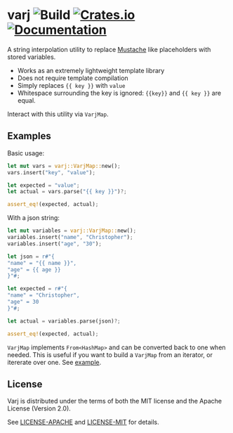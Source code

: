# varj ![Build](https://github.com/sonro/varj/workflows/Rust/badge.svg) [![Crates.io](https://img.shields.io/crates/v/varj.svg)](https://crates.io/crates/varj/) [![Documentation](https://docs.rs/varj/badge.svg)](https://docs.rs/varj/)

A string interpolation utility to replace
[Mustache](https://mustache.github.io/) like placeholders with stored variables.

- Works as an extremely lightweight template library
- Does not require template compilation
- Simply replaces `{{ key }}` with `value`
- Whitespace surrounding the key is ignored: `{{key}}` and `{{ key }}` are equal.

Interact with this utility via `VarjMap`.

## Examples

Basic usage:

```rust
let mut vars = varj::VarjMap::new();
vars.insert("key", "value");

let expected = "value";
let actual = vars.parse("{{ key }}")?;

assert_eq!(expected, actual);
```

With a json string:

```rust
let mut variables = varj::VarjMap::new();
variables.insert("name", "Christopher");
variables.insert("age", "30");

let json = r#"{
"name" = "{{ name }}",
"age" = {{ age }}
}"#;

let expected = r#"{
"name" = "Christopher",
"age" = 30
}"#;

let actual = variables.parse(json)?;

assert_eq!(expected, actual);
```

`VarjMap` implements `From<HashMap>` and can be converted back to one when
needed.  This is useful if you want to build a `VarjMap` from an iterator,
or itererate over one. See [example](./examples/conversion.rs).

## License

Varj is distributed under the terms of both the MIT license and the
Apache License (Version 2.0).

See [LICENSE-APACHE](LICENSE-APACHE) and [LICENSE-MIT](LICENSE-MIT) for details.
